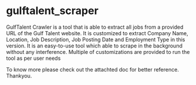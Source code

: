 # gulftalent_scraper
GulfTalent Crawler is a tool that is able to extract all jobs from a provided URL of the Gulf Talent website. It is customized to extract Company Name, Location, Job Description, Job Posting Date and Employment Type in this version. It is an easy-to-use tool which able to scrape in the background without any interference. Multiple of customizations are provided to run the tool as per user needs

To know more please check out the attachted doc for better reference. Thankyou.
